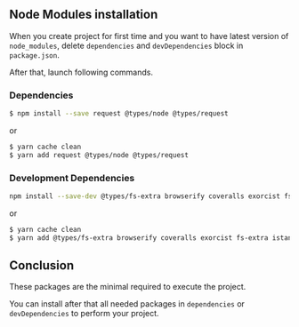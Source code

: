 ## Node Modules installation

When you create project for first time and you want to have latest version of `node_modules`, delete `dependencies` and `devDependencies` block in `package.json`.

After that, launch following commands.

### Dependencies

```sh
$ npm install --save request @types/node @types/request
```

or

```sh
$ yarn cache clean
$ yarn add request @types/node @types/request
```

### Development Dependencies

```sh
npm install --save-dev @types/fs-extra browserify coveralls exorcist fs-extra istanbul@next mocha mocha-typescript rxjs rimraf ts-node tslint typescript unit.js
```

or

```sh
$ yarn cache clean
$ yarn add @types/fs-extra browserify coveralls exorcist fs-extra istanbul@1.1.0-alpha.1 mocha mocha-typescript rxjs rimraf ts-node tslint typescript unit.js --dev
```

## Conclusion

These packages are the minimal required to execute the project.

You can install after that all needed packages in `dependencies` or `devDependencies` to perform your project.